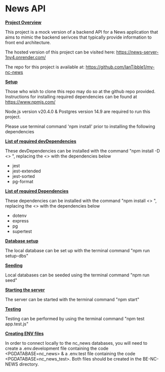 # News API

**<u>Project Overview</u>**

This project is a mock version of a backend API for a News application that aims to mimic the backend serivces that typically provide information
to front end architecture.

The hosted version of this project can be visited here: https://news-server-1ny4.onrender.com/

The repo for this project is available at: https://github.com/IanTibble1/my-nc-news

**<u>Setup</u>**

Those who wish to clone this repo may do so at the github repo provided. Instructions for installing required dependencies
can be found at https://www.npmjs.com/

Node.js version v20.4.0 & Postgres version 14.9 are required to run this project.

Please use terminal command 'npm install' prior to installing the following dependencies

**<u>List of required devDependencies</u>**

These devDependencies can be installed with the command "npm install -D <> ", replacing the <> with the dependencies below

- jest
- jest-extended
- jest-sorted
- pg-format

**<u>List of required Dependencies</u>**

These dependencies can be installed with the command "npm install <> ", replacing the <> with the dependencies below

- dotenv
- express
- pg
- supertest

**<u>Database setup</u>**

The local database can be set up with the terminal command "npm run setup-dbs"

**<u>Seeding</u>**

Local databases can be seeded using the terminal command "npm run seed"

**<u>Starting the server</u>**

The server can be started with the terminal command "npm start"

**<u>Testing</u>**

Testing can be performed by using the terminal command "npm test app.test.js"

**<u>Creating ENV files</u>**

In order to connect locally to the nc_news databases, you will need to create a .env.development file containing the code <PGDATABASE=nc_news> &
a .env.test file containing the code <PGDATABASE=nc_news_test>. Both files should be created in the BE-NC-NEWS directory.
